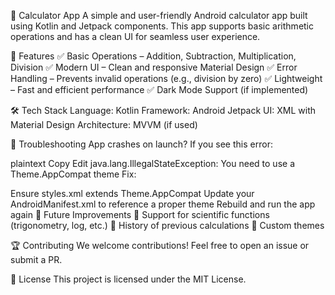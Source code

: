 📱 Calculator App
A simple and user-friendly Android calculator app built using Kotlin and Jetpack components. This app supports basic arithmetic operations and has a clean UI for seamless user experience.

🚀 Features
✅ Basic Operations – Addition, Subtraction, Multiplication, Division
✅ Modern UI – Clean and responsive Material Design
✅ Error Handling – Prevents invalid operations (e.g., division by zero)
✅ Lightweight – Fast and efficient performance
✅ Dark Mode Support (if implemented)

🛠️ Tech Stack
Language: Kotlin
Framework: Android Jetpack
UI: XML with Material Design
Architecture: MVVM (if used)

🐞 Troubleshooting
App crashes on launch?
If you see this error:

plaintext
Copy
Edit
java.lang.IllegalStateException: You need to use a Theme.AppCompat theme
Fix:

Ensure styles.xml extends Theme.AppCompat
Update your AndroidManifest.xml to reference a proper theme
Rebuild and run the app again
🎯 Future Improvements
🔹 Support for scientific functions (trigonometry, log, etc.)
🔹 History of previous calculations
🔹 Custom themes

🏆 Contributing
We welcome contributions! Feel free to open an issue or submit a PR.

📜 License
This project is licensed under the MIT License.

